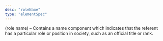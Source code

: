 ```yaml
---
desc: "roleName"
type: "elementSpec"
---
```


(role name) – Contains a name component which indicates that the referent has a
particular role or position in society, such as an official title or rank.